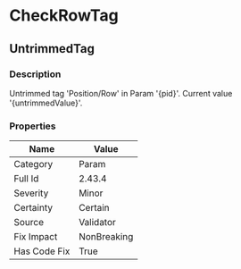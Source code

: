 ﻿---  
uid: Validator_2_43_4  
---

# CheckRowTag

## UntrimmedTag

### Description

Untrimmed tag 'Position\/Row' in Param '{pid}'. Current value '{untrimmedValue}'.

### Properties

| Name         | Value       |
| ------------ | ----------- |
| Category     | Param       |
| Full Id      | 2.43.4      |
| Severity     | Minor       |
| Certainty    | Certain     |
| Source       | Validator   |
| Fix Impact   | NonBreaking |
| Has Code Fix | True        |

